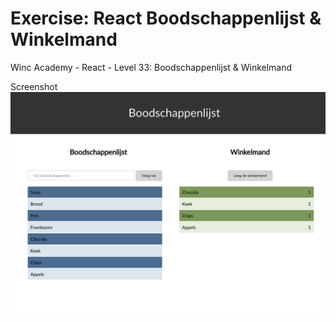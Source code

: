 # **Exercise: React Boodschappenlijst & Winkelmand**

Winc Academy - React - Level 33: Boodschappenlijst & Winkelmand

Screenshot
![Screenshot](./images/Screenshot.png)
